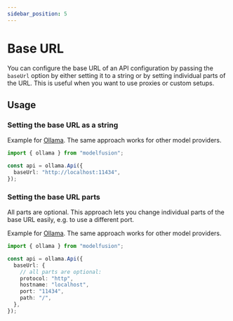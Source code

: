 ```yaml
---
sidebar_position: 5
---
```


# Base URL

You can configure the base URL of an API configuration by passing the `baseUrl` option by either setting it to a string or by setting individual parts of the URL. This is useful when you want to use proxies or custom setups.

## Usage

### Setting the base URL as a string

Example for [Ollama](/integration/model-provider/ollama). The same approach works for other model providers.

```ts
import { ollama } from "modelfusion";

const api = ollama.Api({
  baseUrl: "http://localhost:11434",
});
```

### Setting the base URL parts

All parts are optional. This approach lets you change individual parts of the base URL easily, e.g. to use a different port.

Example for [Ollama](/integration/model-provider/ollama). The same approach works for other model providers.

```ts
import { ollama } from "modelfusion";

const api = ollama.Api({
  baseUrl: {
    // all parts are optional:
    protocol: "http",
    hostname: "localhost",
    port: "11434",
    path: "/",
  },
});
```
